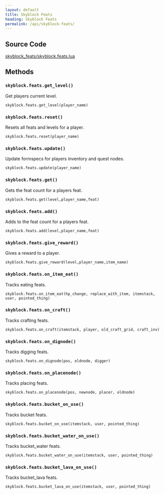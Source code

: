 ```yaml
---
layout: default
title: Skyblock Feats
heading: Skyblock Feats
permalink: /api/skyblock-feats/
---
```



## Source Code

[skyblock_feats/skyblock.feats.lua](https://github.com/cornernote/minetest-skyblock/blob/master/skyblock_feats/skyblock.feats.lua)


## Methods

### `skyblock.feats.get_level()`

Get players current level.

```
skyblock.feats.get_level(player_name)
```

### `skyblock.feats.reset()`

Resets all feats and levels for a player.

```
skyblock.feats.reset(player_name)
```

### `skyblock.feats.update()`

Update formspecs for players inventory and quest nodes.

```
skyblock.feats.update(player_name)
```

### `skyblock.feats.get()`

Gets the feat count for a players feat.

```
skyblock.feats.get(level,player_name,feat)
```

### `skyblock.feats.add()`

Adds to the feat count for a players feat.

```
skyblock.feats.add(level,player_name,feat)
```

### `skyblock.feats.give_reward()`

Gives a reward to a player.

```
skyblock.feats.give_reward(level,player_name,item_name)
```

### `skyblock.feats.on_item_eat()`

Tracks eating feats.

```
skyblock.feats.on_item_eat(hp_change, replace_with_item, itemstack, user, pointed_thing)
```

### `skyblock.feats.on_craft()`

Tracks crafting feats.

```
skyblock.feats.on_craft(itemstack, player, old_craft_grid, craft_inv)
```

### `skyblock.feats.on_dignode()`

Tracks digging feats.

```
skyblock.feats.on_dignode(pos, oldnode, digger)
```

### `skyblock.feats.on_placenode()`

Tracks placing feats.

```
skyblock.feats.on_placenode(pos, newnode, placer, oldnode)
```

### `skyblock.feats.bucket_on_use()`

Tracks bucket feats.

```
skyblock.feats.bucket_on_use(itemstack, user, pointed_thing)
```

### `skyblock.feats.bucket_water_on_use()`

Tracks bucket_water feats.

```
skyblock.feats.bucket_water_on_use(itemstack, user, pointed_thing)
```

### `skyblock.feats.bucket_lava_on_use()`

Tracks bucket_lava feats.

```
skyblock.feats.bucket_lava_on_use(itemstack, user, pointed_thing)
```

